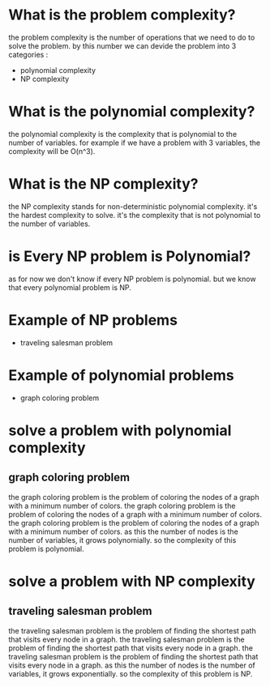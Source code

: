 # What is the problem complexity?

the problem complexity is the number of operations that we need to do to solve the problem. 
by this number we can devide the problem into 3 categories :

* polynomial complexity
* NP complexity

# What is the polynomial complexity?

the polynomial complexity is the complexity that is polynomial to the number of variables.
for example if we have a problem with 3 variables, the complexity will be O(n^3).

# What is the NP complexity?

the NP complexity stands for non-deterministic polynomial complexity. it's the hardest complexity to solve. it's the complexity that is not polynomial to the number of variables.
# is Every NP problem is Polynomial?

as for now we don't know if every NP problem is polynomial. but we know that every polynomial problem is NP.

# Example of NP problems

* traveling salesman problem

# Example of polynomial problems

* graph coloring problem



# solve a problem with polynomial complexity

## graph coloring problem

the graph coloring problem is the problem of coloring the nodes of a graph with a minimum number of colors. the graph coloring problem is the problem of coloring the nodes of a graph with a minimum number of colors. the graph coloring problem is the problem of coloring the nodes of a graph with a minimum number of colors.
as this the number of nodes is the number of variables, it grows polynomially. so the complexity of this problem is polynomial.

# solve a problem with NP complexity

## traveling salesman problem

the traveling salesman problem is the problem of finding the shortest path that visits every node in a graph. the traveling salesman problem is the problem of finding the shortest path that visits every node in a graph. the traveling salesman problem is the problem of finding the shortest path that visits every node in a graph. 
as this the number of nodes is the number of variables, it grows exponentially. so the complexity of this problem is NP.


